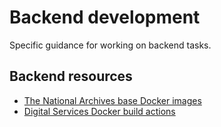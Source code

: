 # Backend development

Specific guidance for working on backend tasks.

## Backend resources

- [The National Archives base Docker images](<https://github.com/nationalarchives/docker>)
- [Digital Services Docker build actions](<https://github.com/nationalarchives/ds-docker-actions>)
